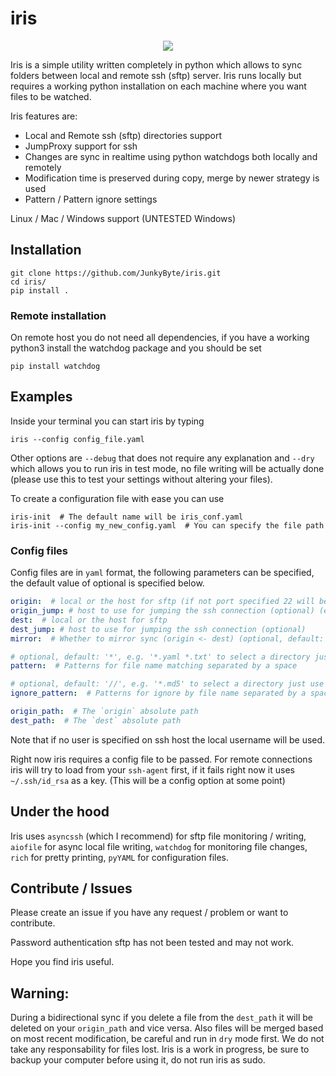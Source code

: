 # iris
<p align="center">
  <img src="https://i.imgur.com/o2Bgf71.png" />
</p>

Iris is a simple utility written completely in python which allows to sync folders between local and remote ssh (sftp) server.
Iris runs locally but requires a working python installation on each machine where you want files to be watched.

Iris features are:
- Local and Remote ssh (sftp) directories support
- JumpProxy support for ssh
- Changes are sync in realtime using python watchdogs both locally and remotely
- Modification time is preserved during copy, merge by newer strategy is used
- Pattern / Pattern ignore settings

Linux / Mac / Windows support (UNTESTED Windows)

## Installation
```
git clone https://github.com/JunkyByte/iris.git
cd iris/
pip install .
```

### Remote installation
On remote host you do not need all dependencies, if you have a working python3 install the watchdog package and you should be set
```
pip install watchdog
```


## Examples
Inside your terminal you can start iris by typing
```
iris --config config_file.yaml
```
Other options are `--debug` that does not require any explanation and `--dry` which allows you to run iris in test mode,
no file writing will be actually done (please use this to test your settings without altering your files).

To create a configuration file with ease you can use
```
iris-init  # The default name will be iris_conf.yaml
iris-init --config my_new_config.yaml  # You can specify the file path
```

### Config files
Config files are in `yaml` format, the following parameters can be specified, the default value of optional is specified below.
```yaml
origin:  # local or the host for sftp (if not port specified 22 will be used) (e.g. root@104.30.12.61:42)
origin_jump: # host to use for jumping the ssh connection (optional) (e.g. user@104.32.5.42:42)
dest:  # local or the host for sftp
dest_jump: # host to use for jumping the ssh connection (optional)
mirror:  # Whether to mirror sync (origin <- dest) (optional, default: True)

# optional, default: '*', e.g. '*.yaml *.txt' to select a directory just use the relative path e.g. './git/'
pattern:  # Patterns for file name matching separated by a space

# optional, default: '//', e.g. '*.md5' to select a directory just use the relative path e.g. './git/'
ignore_pattern:  # Patterns for ignore by file name separated by a space

origin_path:  # The `origin` absolute path
dest_path:  # The `dest` absolute path
```
Note that if no user is specified on ssh host the local username will be used.

Right now iris requires a config file to be passed.
For remote connections iris will try to load from your `ssh-agent` first, if it fails right now it uses `~/.ssh/id_rsa` as a key.
(This will be a config option at some point)

## Under the hood
Iris uses `asyncssh` (which I recommend) for sftp file monitoring / writing, `aiofile` for async local file writing,
`watchdog` for monitoring file changes, `rich` for pretty printing, `pyYAML` for configuration files.

## Contribute / Issues
Please create an issue if you have any request / problem or want to contribute.

Password authentication sftp has not been tested and may not work.

Hope you find iris useful.

## Warning:
During a bidirectional sync if you delete a file from the `dest_path` it will be deleted on your `origin_path` and vice versa.
Also files will be merged based on most recent modification, be careful and run in `dry` mode first.
We do not take any responsability for files lost. Iris is a work in progress, be sure to backup your computer before using it,
do not run iris as sudo.
